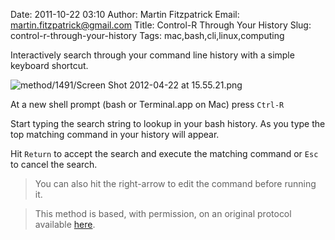 Date: 2011-10-22 03:10
Author: Martin Fitzpatrick
Email: martin.fitzpatrick@gmail.com
Title: Control-R Through Your History
Slug: control-r-through-your-history
Tags: mac,bash,cli,linux,computing

Interactively search through your command line history with a simple keyboard shortcut.


![method/1491/Screen Shot 2012-04-22 at 15.55.21.png](/static/images/method/1491/Screen%20Shot%202012-04-22%20at%2015.55.21.png)








At a new shell prompt (bash or Terminal.app on Mac) press `Ctrl-R`



Start typing the search string to lookup in your bash history. As you type the top matching command in your history will appear.



Hit `Return` to accept the search and execute the matching command or `Esc` to cancel the search.


>You can also hit the right-arrow to edit the command before running it.






>This method is based, with permission, on an original protocol available [here](http://hacktux.com/bash/fast/cli).

